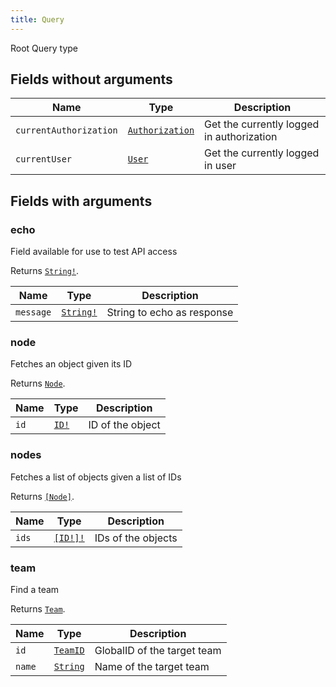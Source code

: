 ```yaml
---
title: Query
---
```


Root Query type

## Fields without arguments

| Name | Type | Description |
|------|------|-------------|
| `currentAuthorization` | [`Authorization`](../union/authorization.md) | Get the currently logged in authorization |
| `currentUser` | [`User`](../object/user.md) | Get the currently logged in user |

## Fields with arguments

### echo

Field available for use to test API access

Returns [`String!`](../scalar/string.md).

| Name | Type | Description |
|------|------|-------------|
| `message` | [`String!`](../scalar/string.md) | String to echo as response |

### node

Fetches an object given its ID

Returns [`Node`](../interface/node.md).

| Name | Type | Description |
|------|------|-------------|
| `id` | [`ID!`](../scalar/id.md) | ID of the object |

### nodes

Fetches a list of objects given a list of IDs

Returns [`[Node]`](../interface/node.md).

| Name | Type | Description |
|------|------|-------------|
| `ids` | [`[ID!]!`](../scalar/id.md) | IDs of the objects |

### team

Find a team

Returns [`Team`](../object/team.md).

| Name | Type | Description |
|------|------|-------------|
| `id` | [`TeamID`](../scalar/teamid.md) | GlobalID of the target team |
| `name` | [`String`](../scalar/string.md) | Name of the target team |
